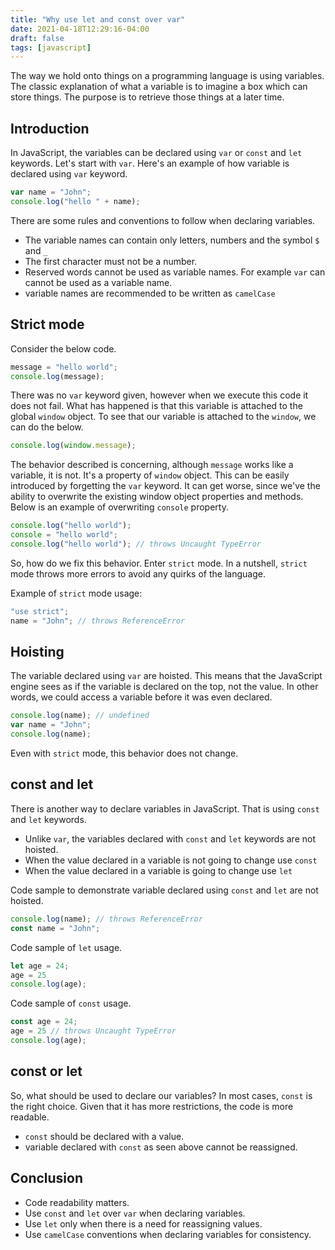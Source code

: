 ```yaml
---
title: "Why use let and const over var"
date: 2021-04-18T12:29:16-04:00
draft: false
tags: [javascript]
---
```


The way we hold onto things on a programming language is using variables. The classic explanation of what a variable is to imagine a box which can store things. The purpose is to retrieve those things at a later time.

## Introduction

In JavaScript, the variables can be declared using `var` or `const` and `let` keywords. Let's start with `var`. Here's an example of how variable is declared using `var` keyword.

```js
var name = "John";
console.log("hello " + name);
```

There are some rules and conventions to follow when declaring variables.

- The variable names can contain only letters, numbers and the symbol `$` and `_`
- The first character must not be a number.
- Reserved words cannot be used as variable names. For example `var` can cannot be used as a variable name.
- variable names are recommended to be written as `camelCase`

## Strict mode

Consider the below code.

```js
message = "hello world";
console.log(message);
```

There was no `var` keyword given, however when we execute this code it does not fail. What has happened is that this variable is attached to the global `window` object. To see that our variable is attached to the `window`, we can do the below.

```js
console.log(window.message);
```

The behavior described is concerning, although `message` works like a variable, it is not. It's a property of `window` object. This can be easily introduced by forgetting the `var` keyword. It can get worse, since we've the ability to overwrite the existing window object properties and methods. Below is an example of overwriting `console` property.

```js
console.log("hello world");
console = "hello world";
console.log("hello world"); // throws Uncaught TypeError
```

So, how do we fix this behavior. Enter `strict` mode. In a nutshell, `strict` mode throws more errors to avoid any quirks of the language.

Example of `strict` mode usage:

```js
"use strict";
name = "John"; // throws ReferenceError
```

## Hoisting

The variable declared using `var` are hoisted. This means that the JavaScript engine sees as if the variable is declared on the top, not the value. In other words, we could access a variable before it was even declared.

```js
console.log(name); // undefined
var name = "John";
console.log(name);
```

Even with `strict` mode, this behavior does not change.

## const and let

There is another way to declare variables in JavaScript. That is using `const` and `let` keywords.

- Unlike `var`, the variables declared with `const` and `let` keywords are not hoisted.
- When the value declared in a variable is not going to change use `const`
- When the value declared in a variable is going to change use `let`

Code sample to demonstrate variable declared using `const` and `let` are not hoisted.

```js
console.log(name); // throws ReferenceError
const name = "John";
```

Code sample of `let` usage.

```js
let age = 24;
age = 25
console.log(age);
```

Code sample of `const` usage.

```js
const age = 24;
age = 25 // throws Uncaught TypeError
console.log(age);
```

## const or let

So, what should be used to declare our variables? In most cases, `const` is the right choice. Given that it has more restrictions, the code is more readable.

- `const` should be declared with a value.
- variable declared with `const` as seen above cannot be reassigned.

## Conclusion

- Code readability matters.
- Use `const` and `let` over `var` when declaring variables.
- Use `let` only when there is a need for reassigning values.
- Use `camelCase` conventions when declaring variables for consistency.
